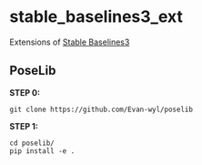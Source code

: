 # stable_baselines3_ext
Extensions of [Stable Baselines3](https://github.com/DLR-RM/stable-baselines3)



## PoseLib

**STEP 0:**

```
git clone https://github.com/Evan-wyl/poselib
```

**STEP 1:**

```
cd poselib/
pip install -e .
```

